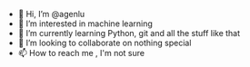 - 👋 Hi, I’m @agenlu
- 👀 I’m interested in machine learning
- 🌱 I’m currently learning Python, git and all the stuff like that
- 💞️ I’m looking to collaborate on nothing special
- 📫 How to reach me , I'm not sure

<!---
agenlu/agenlu is a ✨ special ✨ repository because its `README.md` (this file) appears on your GitHub profile.
You can click the Preview link to take a look at your changes.
--->
